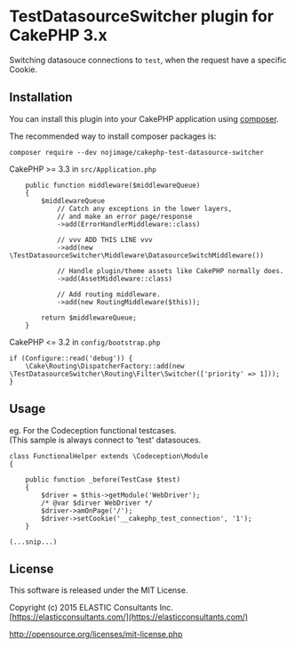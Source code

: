 # TestDatasourceSwitcher plugin for CakePHP 3.x

Switching datasouce connections to `test`, when the request have a specific Cookie.

## Installation

You can install this plugin into your CakePHP application using [composer](http://getcomposer.org).

The recommended way to install composer packages is:

```
composer require --dev nojimage/cakephp-test-datasource-switcher
```

CakePHP >= 3.3 in `src/Application.php`

```
    public function middleware($middlewareQueue)
    {
        $middlewareQueue
            // Catch any exceptions in the lower layers,
            // and make an error page/response
            ->add(ErrorHandlerMiddleware::class)

            // vvv ADD THIS LINE vvv
            ->add(new \TestDatasourceSwitcher\Middleware\DatasourceSwitchMiddleware())

            // Handle plugin/theme assets like CakePHP normally does.
            ->add(AssetMiddleware::class)

            // Add routing middleware.
            ->add(new RoutingMiddleware($this));

        return $middlewareQueue;
    }
```

CakePHP <= 3.2 in `config/bootstrap.php`

```
if (Configure::read('debug')) {
    \Cake\Routing\DispatcherFactory::add(new \TestDatasourceSwitcher\Routing\Filter\Switcher(['priority' => 1]));
}
```

## Usage

eg. For the Codeception functional testcases.  
 (This sample is always connect to 'test' datasouces.

```
class FunctionalHelper extends \Codeception\Module
{

    public function _before(TestCase $test)
    {
        $driver = $this->getModule('WebDriver');
        /* @var $dirver WebDriver */
        $driver->amOnPage('/');
        $driver->setCookie('__cakephp_test_connection', '1');
    }

(...snip...) 
```

## License

This software is released under the MIT License.

Copyright (c) 2015 ELASTIC Consultants Inc. [https://elasticconsultants.com/](https://elasticconsultants.com/)

http://opensource.org/licenses/mit-license.php
